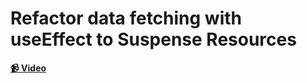 # Refactor data fetching with useEffect to Suspense Resources

**[📹 Video](https://egghead.io/lessons/react-refactor-data-fetching-with-useeffect-to-suspense-resources)**
